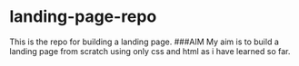 # landing-page-repo
This is the repo for building a landing page.
###AIM
My aim is to build a landing page from scratch using only css and html as i have learned so far.
